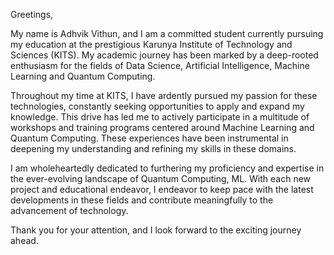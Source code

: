 Greetings,

My name is Adhvik Vithun, and I am a committed student currently pursuing my education at the prestigious Karunya Institute of Technology and Sciences (KITS). My academic journey has been marked by a deep-rooted enthusiasm for the fields of Data Science, Artificial Intelligence, Machine Learning and Quantum Computing.

Throughout my time at KITS, I have ardently pursued my passion for these technologies, constantly seeking opportunities to apply and expand my knowledge. This drive has led me to actively participate in a multitude of workshops and training programs centered around Machine Learning and Quantum Computing. These experiences have been instrumental in deepening my understanding and refining my skills in these domains.

I am wholeheartedly dedicated to furthering my proficiency and expertise in the ever-evolving landscape of Quantum Computing, ML. With each new project and educational endeavor, I endeavor to keep pace with the latest developments in these fields and contribute meaningfully to the advancement of technology.

Thank you for your attention, and I look forward to the exciting journey ahead.
